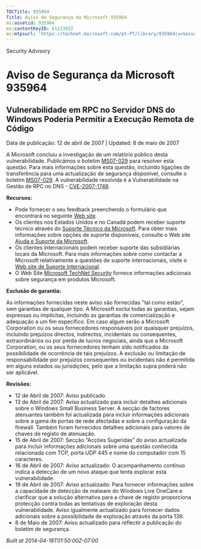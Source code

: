 ```yaml
---
TOCTitle: 935964
Title: Aviso de Segurança da Microsoft 935964
ms:assetid: 935964
ms:contentKeyID: 61233922
ms:mtpsurl: 'https://technet.microsoft.com/pt-PT/library/935964(v=Security.10)'
---
```


Security Advisory

Aviso de Segurança da Microsoft 935964
======================================

Vulnerabilidade em RPC no Servidor DNS do Windows Poderia Permitir a Execução Remota de Código
----------------------------------------------------------------------------------------------

Data de publicação: 12 de abril de 2007 | Updated: 8 de maio de 2007

A Microsoft concluiu a investigação de um relatório público desta vulnerabilidade. Publicámos o boletim [MS07-029](http://go.microsoft.com/fwlink/?linkid=88083) para resolver esta questão. Para mais informações sobre esta questão, incluindo ligações de transferência para uma actualização de segurança disponível, consulte o boletim [MS07-029](http://go.microsoft.com/fwlink/?linkid=88083). A vulnerabilidade resolvida é a Vulnerabilidade na Gestão de RPC no DNS - [CVE-2007-1748](http://www.cve.mitre.org/cgi-bin/cvename.cgi?name=cve-2007-1748).

**Recursos:**

-   Pode fornecer o seu feedback preenchendo o formulário que encontrará no seguinte [Web site](https://support.microsoft.com/common/survey.aspx?scid=sw;en;1257&amp;showpage=1&amp;ws=technet&amp;sd=tech).
-   Os clientes nos Estados Unidos e no Canadá podem receber suporte técnico através do [Suporte Técnico da Microsoft](http://go.microsoft.com/fwlink/?linkid=21131). Para obter mais informações sobre opções de suporte disponíveis, consulte o Web site [Ajuda e Suporte da Microsoft](http://support.microsoft.com/).
-   Os clientes internacionais podem receber suporte das subsidiárias locais da Microsoft. Para mais informações sobre como contactar a Microsoft relativamente a questões de suporte internacionais, visite o [Web site de Suporte Internacional](http://go.microsoft.com/fwlink/?linkid=21155).
-   O Web Site [Microsoft TechNet Security](http://go.microsoft.com/fwlink/?linkid=21132) fornece informações adicionais sobre segurança em produtos Microsoft.

**Exclusão de garantia:**

As informações fornecidas neste aviso são fornecidas "tal como estão", sem garantias de qualquer tipo. A Microsoft exclui todas as garantias, sejam expressas ou implícitas, incluindo as garantias de comercialização e adequação a um fim específico. Em caso algum serão a Microsoft Corporation ou os seus fornecedores responsáveis por quaisquer prejuízos, incluindo prejuízos directos, indirectos, incidentais ou consequentes, extraordinários ou por perda de lucros negociais, ainda que a Microsoft Corporation, ou os seus fornecedores tenham sido notificados da possibilidade de ocorrência de tais prejuízos. A exclusão ou limitação de responsabilidade por prejuízos consequentes ou incidentais não é permitida em alguns estados ou jurisdições, pelo que a limitação supra poderá não ser aplicável.

**Revisões:**

-   12 de Abril de 2007: Aviso publicado.
-   13 de Abril de 2007: Aviso actualizado para incluir detalhes adicionais sobre o Windows Small Business Server. A secção de factores atenuantes também foi actualizada para incluir informações adicionais sobre a gama de portas de rede afectadas e sobre a configuração da firewall. Também foram fornecidos detalhes adicionais para valores de chaves de registo de atenuação.
-   15 de Abril de 2007: Secção “Acções Sugeridas” do aviso actualizada para incluir informações adicionais sobre uma questão conhecida relacionada com TCP, porta UDP 445 e nome do computador com 15 caracteres.
-   16 de Abril de 2007: Aviso actualizado: O acompanhamento contínuo indica a detecção de um novo ataque que tenta explorar esta vulnerabilidade.
-   19 de Abril de 2007: Aviso actualizado: Para fornecer informações sobre a capacidade de detecção de malware do Windows Live OneCare e clarificar que a solução alternativa para a chave de registo proporciona protecção contra todas as tentativas de exploração desta vulnerabilidade. Aviso igualmente actualizado para fornecer dados adicionais sobre a possibilidade de exploração através da porta 139.
-   8 de Maio de 2007: Aviso actualizado para reflectir a publicação do boletim de segurança.

*Built at 2014-04-18T01:50:00Z-07:00*
